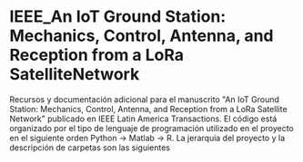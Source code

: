 # IEEE_An IoT Ground Station: Mechanics, Control, Antenna, and Reception from a LoRa SatelliteNetwork

Recursos y documentación adicional para el manuscrito "An IoT Ground Station: Mechanics, Control, Antenna, and Reception from a LoRa Satellite Network" publicado en IEEE Latin America Transactions. El código está organizado por el tipo de lenguaje de programación utilizado en el proyecto en el siguiente orden Python -> Matlab -> R. La jerarquía del proyecto y la descripción de carpetas son las siguientes
